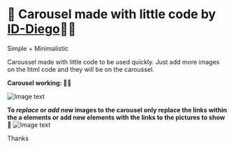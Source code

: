# 🧩 Carousel made with little code by [ID-Diego](https://github.com/ID-Diego/)👨‍💻

Simple + Minimalistic 

Caroussel made with little code to be used quickly. Just add more images on the html code and they will be on the caroussel.

**Carousel working: 🙇‍♂️**

![Image text](https://github.com/ID-Diego/Carousel_Little-Code/blob/main/img/carousel.PNG)

**To *replace* or *add* new images to the carousel only replace the links within the **a** elements or add new elements with the links to the pictures to show 📝**
![Image text](https://github.com/ID-Diego/Carousel_Little-Code/blob/main/img/html.PNG)


Thanks
